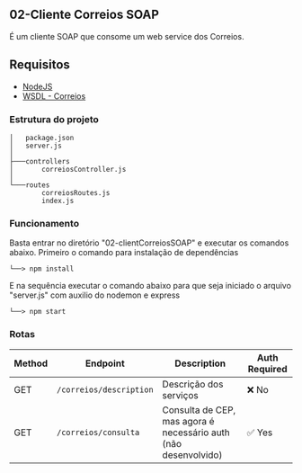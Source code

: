 ## 02-Cliente Correios SOAP

É um cliente SOAP que consome um web service dos Correios.

## Requisitos

- [NodeJS](https://nodejs.org/en)
- [WSDL - Correios](https://apphom.correios.com.br/SigepMasterJPA/AtendeClienteService/AtendeCliente?wsdl)

### Estrutura do projeto

```
│   package.json
│   server.js
│
├───controllers
│       correiosController.js
│
└───routes
        correiosRoutes.js
        index.js
```

### Funcionamento

Basta entrar no diretório "02-clientCorreiosSOAP" e executar os comandos abaixo. Primeiro o comando para instalação de dependências

```
└──> npm install
```
E na sequência executar o comando abaixo para que seja iniciado o arquivo "server.js" com auxilio do nodemon e express

```
└──> npm start
```

### **Rotas**

| Method | Endpoint                 | Description                                                      | Auth Required  |
|--------|--------------------------|------------------------------------------------------------------|----------------|
| GET    | `/correios/description`  | Descrição dos serviços                                           | ❌ No         |
| GET    | `/correios/consulta`     | Consulta de CEP, mas agora é necessário auth (não desenvolvido)  | ✅ Yes        |
